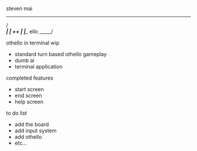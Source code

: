 steven mai

 _____
/  ___\
| |     ++
| |____ ello
\_____/


othello in terminal wip
* standard turn based othello gameplay
* dumb ai
* terminal application


completed features
* start screen 
* end screen
* help screen

to do list
* add the board
* add input system
* add othello
* etc...
